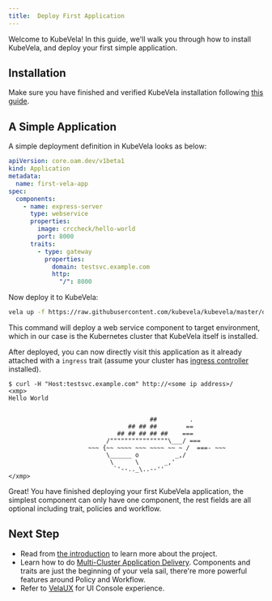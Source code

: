 ```yaml
---
title:  Deploy First Application
---
```


Welcome to KubeVela! In this guide, we'll walk you through how to install KubeVela, and deploy your first simple application.

## Installation

Make sure you have finished and verified KubeVela installation following [this guide](../install.mdx).

## A Simple Application

A simple deployment definition in KubeVela looks as below:

```yaml
apiVersion: core.oam.dev/v1beta1
kind: Application
metadata:
  name: first-vela-app
spec:
  components:
    - name: express-server
      type: webservice
      properties:
        image: crccheck/hello-world
        port: 8000
      traits:
        - type: gateway
          properties:
            domain: testsvc.example.com
            http:
              "/": 8000
```

Now deploy it to KubeVela:

```bash
vela up -f https://raw.githubusercontent.com/kubevela/kubevela/master/docs/examples/vela-app.yaml
```

This command will deploy a web service component to target environment, which in our case is the Kubernetes cluster that KubeVela itself is installed.

After deployed, you can now directly visit this application as it already attached with a `ingress` trait (assume your cluster has [ingress controller](https://kubernetes.io/docs/concepts/services-networking/ingress-controllers/) installed).

```
$ curl -H "Host:testsvc.example.com" http://<some ip address>/
<xmp>
Hello World


                                       ##         .
                                 ## ## ##        ==
                              ## ## ## ## ##    ===
                           /""""""""""""""""\___/ ===
                      ~~~ {~~ ~~~~ ~~~ ~~~~ ~~ ~ /  ===- ~~~
                           \______ o          _,/
                            \      \       _,'
                             `'--.._\..--''
</xmp>
```

Great! You have finished deploying your first KubeVela application, the simplest component can only have one component, the rest fields are all optional including trait, policies and workflow.


## Next Step

* Read from [the introduction](../) to learn more about the project.
* Learn how to do [Multi-Cluster Application Delivery](../case-studies/multi-cluster). Components and traits are just the beginning of your vela sail, there're more powerful features around Policy and Workflow.
* Refer to [VelaUX](../quick-start) for UI Console experience.
